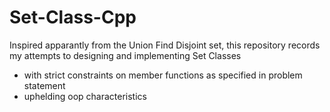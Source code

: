 # Set-Class-Cpp

Inspired apparantly from the Union Find Disjoint set, this repository records my attempts to designing and implementing Set Classes

* with strict constraints on member functions as specified in problem statement
* uphelding oop characteristics
